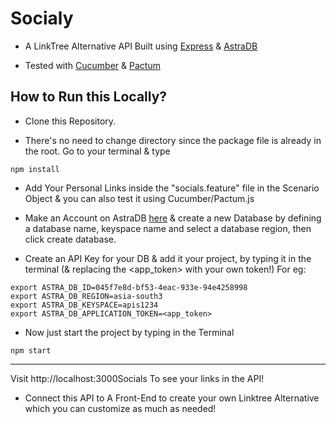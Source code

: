 # Socialy


- A LinkTree Alternative API Built using [Express](https://expressjs.com/)  &  [AstraDB](https://auth.cloud.datastax.com/auth/realms/CloudUsers/protocol/openid-connect/registrations?client_id=auth-proxy&response_type=code&scope=openid+profile+email&redirect_uri=https://astra.datastax.com&utm_medium=referral&utm_source=youtube&utm_campaign=eddie-jaoude&utm_content=discord-bot) 

- Tested with  [Cucumber](https://cucumber.io/) & [Pactum
](https://pactumjs.github.io/#/) 

## How to Run this Locally?

- Clone this Repository.

- There's no need to change directory since the package file is already in the root.
Go to your terminal & type
```
npm install
``` 


- Add Your Personal Links inside the "socials.feature" file in the Scenario Object & you can also test it using Cucumber/Pactum.js

- Make an Account on AstraDB [here](https://astra.datastax.com/register?utm_medium=referral&utm_source=youtube&utm_campaign=eddie-jaoude&utm_content=discord-bot) & create a new Database by defining a database name, keyspace name and select a database region, then click create database.

- Create an API Key for your DB & add it your project, by typing it in the terminal (& replacing the <app_token> with your own token!)
For eg:
```
export ASTRA_DB_ID=045f7e8d-bf53-4eac-933e-94e4258998
export ASTRA_DB_REGION=asia-south3
export ASTRA_DB_KEYSPACE=apis1234
export ASTRA_DB_APPLICATION_TOKEN=<app_token>
```


- Now just start the project by typing in the Terminal

```
npm start
```
---

Visit http://localhost:3000Socials
To see your links in the API!

- Connect this API to A Front-End to create your own Linktree Alternative which you can customize as much as needed!
